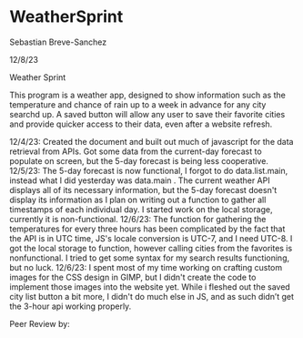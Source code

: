 # WeatherSprint

Sebastian Breve-Sanchez

12/8/23

Weather Sprint

This program is a weather app, designed to show information such as the temperature and chance of rain up to a week in advance for any city searchd up. A saved button will allow any user to save their favorite cities and provide quicker access to their data, even after a website refresh. 

12/4/23: Created the document and built out much of javascript for the data retrieval from APIs. Got some data from the current-day forecast to populate on screen, but the 5-day forecast is being less cooperative. 12/5/23: The 5-day forecast is now functional, I forgot to do data.list.main, instead what I did yesterday was data.main . The current weather API displays all of its necessary information, but the 5-day forecast doesn't display its information as I plan on writing out a function to gather all timestamps of each individual day. I started work on the local storage, currently it is non-functional. 12/6/23: The function for gathering the temperatures for every three hours has been complicated by the fact that the API is in UTC time, JS's locale conversion is UTC-7, and I need UTC-8. I got the local storage to function, however calling cities from the favorites is nonfunctional. I tried to get some syntax for my search results functioning, but no luck. 12/6/23: I spent most of my time working on crafting custom images for the CSS design in GIMP, but I didn't create the code to implement those images into the website yet. While i fleshed out the saved city list button a bit more, I didn't do much else in JS, and as such didn’t get the 3-hour api working properly.

Peer Review by:
